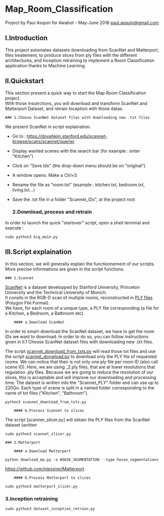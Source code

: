 # Map_Room_Classification
Project by Paul Asquin for Awabot - May-June 2018 paul.asquin@gmail.com  

## I.Introduction
This project automates datasets downloading from ScanNet and Matterport, files treatement, to produce slices from ply files with the different architectures,
and Inception retraining to implement a Room Classification application thanks to Machine Learning.  


## II.Quickstart

This section present a quick way to start the Map Room Classification project.  
With those insutrctions, you will download and transform ScanNet and Matterport Dataset, and retrain Inception with those datas.

    ### 1.Choose ScanNet dataset files with downloading new .txt files
We present ScanNet in script explaination.  

- Go to : https://dovahkiin.stanford.edu/scannet-browse/scans/scannet/querier  
- Display wanted scenes with the search bar (for example : enter "Kitchen")  
- Click on "Save Ids" (the drop-down menu should be on "original")  
- A window opens. Make a Ctrl+S
- Rename the file as "room.txt" (example : kitchen.txt, bedroom.txt, living.txt...)
- Save the .txt file in a folder "Scannet_IDs", at the project root

	### 2.Download, process and retrain
In order to launch the quick "startover" script, open a shell terminal and execute : 
```
sudo python3 big_main.py
```

## III.Script explaination

In this section, we will generally explain the functionnement of our scripts.  
More precise informations are given in the script functions.  

	### 1.Scannet

[ScanNet](http://www.scan-net.org/) is a dataset developped by Stanford University, Princeton University and the Technical University of Munich.  
It consits in the RGB-D scan of multiple rooms, reconstructed in [PLY files](https://en.wikipedia.org/wiki/PLY_(file_format)) (Polygon File Format).  
We have, for each room of a unique type, a PLY file corresponding (a file for a Kitchen, a Bedroom, a Bathroom etc).  

		#### a.Download ScanNet  

In order to smart-download the ScanNet dataset, we have to get the room IDs we want to download. In order to do so, you can follow instructions given in II.1 Choose ScanNet dataset files with downloading new .txt files.  

The script [scannet_download_from_txts.py](scannet_download_from_txts.py) will read those txt files and use the script [scannet_donwload.py](scannet_donwload.py) to download only the PLY file of requested rooms. 
We can notice that their is not only one ply file per room ID (also call scene ID). Here, we are using \_2.ply files, that are at lower resolutions that regulation .ply files.
Because we are going to reduce the resolution of our slices, this is acceptable and will improve our downloading and processing time.
The dataset is written into the "Scannet_PLY" folder and can use up to 220Go. Each type of scene is split in a named folder corresponding to the name of txt files ("Kitchen", "Bathroom").

``` 
python3 scannet_download_from_txts.py
```

		#### b.Process Scannet to slices  

The script [scanner_slicer.py] will obtain the PLY files from the ScanNet dataset (written

``` 
sudo python3 scannet_slicer.py
```

	### 2.Matterport  

		#### a.Download Matterport 

```
python download_mp.py -o HOUSE_SEGMENTATION --type house_segmentations
```
https://github.com/niessner/Matterport

		#### b.Process Matterport to slices  

```
sudo python3 matterport_slicer.py
```

### 3.Inception retraining  

```
sudo python3 dataset_inception_retrain.py
```

